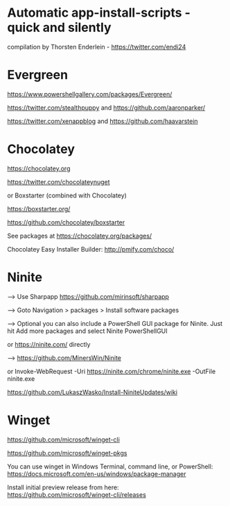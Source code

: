 # Automatic app-install-scripts - quick and silently
compilation by Thorsten Enderlein - https://twitter.com/endi24


# Evergreen
https://www.powershellgallery.com/packages/Evergreen/

https://twitter.com/stealthpuppy and https://github.com/aaronparker/

https://twitter.com/xenappblog and https://github.com/haavarstein

# Chocolatey

https://chocolatey.org 

https://twitter.com/chocolateynuget

or Boxstarter (combined with Chocolatey)  

https://boxstarter.org/ 

https://github.com/chocolatey/boxstarter

See packages at https://chocolatey.org/packages/

Chocolatey Easy Installer Builder: http://pmify.com/choco/


# Ninite 

--> Use Sharpapp https://github.com/mirinsoft/sharpapp 

--> Goto Navigation > packages > Install software packages

--> Optional you can also include a PowerShell GUI package for Ninite. Just hit Add more packages and select Ninite PowerShellGUI

or https://ninite.com/ directly

--> https://github.com/MinersWin/Ninite

or Invoke-WebRequest -Uri https://ninite.com/chrome/ninite.exe -OutFile ninite.exe

https://github.com/LukaszWasko/Install-NiniteUpdates/wiki

# Winget

https://github.com/microsoft/winget-cli

https://github.com/microsoft/winget-pkgs

You can use winget in Windows Terminal, command line, or PowerShell: https://docs.microsoft.com/en-us/windows/package-manager

Install initial preview release from here: https://github.com/microsoft/winget-cli/releases


